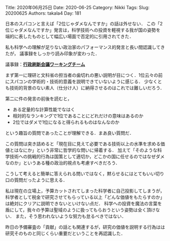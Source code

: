 ﻿Title: 2020年06月25日
Date: 2020-06-25
Category: Nikki
Tags: 
Slug: 20200625
Authors: takala4
Day: 181



日本のスパコンと言えば「2位じゃダメなんですか」の話は外せない．
この「2位じゃダメなんですか」発言は，科学技術への投資を軽視する我が国の姿勢を
端的に表したものとして幅広い場面で否定的に引用されてきた．


私も科学への理解が足りない政治家のパフォーマンス的発言と長い間認識してきたが，
議事録をしっかり読み印象が変わった．



議事録：**[行政刷新会議ワーキングチーム](https://warp.da.ndl.go.jp/info:ndljp/pid/9283589/www.cao.go.jp/sasshin/oshirase/h-kekka/pdf/nov13gijigaiyo/3-17.pdf)**



まず第一に理研と文科省の担当者の歯切れの悪い説明が目につく．1位云々の前にスパコンの学術的・技術的意義を説明できていないように感じる．
少なくとも技術的背景のない素人（仕分け人）に納得させるのはこれでは難しいだろう．



第二に件の発言の前後を読むと，


* ある定量的な計算性能でなはく
* 相対的なランキングで1位であることにどれだけの意味はあるのか
* 2位ではダメで1位になると得られるものはなんなのか


という趣旨の質問であったことが理解できる．まあ良い質問だ．


この質問は突き詰めると「現在目に見えて必要である技術以上の水準を求める価値とはなにか」という非常に哲学的な問いに帰着する．
加えて「そのような科学技術への挑戦的行為は国策として適切か，どこかの国に任せるのではなぜダメなのか」というある種の政治的視点も考慮すべきだろう．


こうして考えると簡単に答えられる問いではなく，黙らせるにはとてもいい切り口の質問だったように思える．



私は現在の立場上，予算カットされてしまった科学者に自己投影してしまうが，
科学者として税金で研究させてもらっている以上「どんな価値をもたらすのか」は絶対にクリアに説明できないといけない点だ．
科学への投資を魔法の言葉を盾にして，我々の予算は聖域のように扱ってもらおうという姿勢は全く頂けない．
また，そう思われないような努力も怠るべきではない．




昨日の予備審査の「貢献」の話とも関連するが，研究の価値を説明する行為はは研究そのものと同じくらい重要だということを再認識した．



